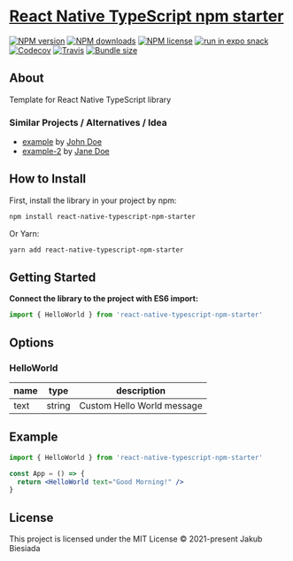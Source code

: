 # [React Native TypeScript npm starter](https://github.com/the-mes/react-native-typescript-npm-starter)

[![NPM version](https://flat.badgen.net/npm/v/react-native-typescript-npm-starter)](https://www.npmjs.com/package/react-native-typescript-npm-starter)
[![NPM downloads](https://flat.badgen.net/npm/dm/react-native-typescript-npm-starter)](https://www.npmjs.com/package/react-native-typescript-npm-starter)
[![NPM license](https://flat.badgen.net/npm/license/react-native-typescript-npm-starter)](https://www.npmjs.com/package/react-native-typescript-npm-starter)
[![run in expo snack](https://img.shields.io/badge/Run%20in%20Snack-4630EB?style=flat-square&logo=EXPO&labelColor=FFF&logoColor=000)](https://snack.expo.io/the-mes/react-native-typescript-npm-starter)
[![Codecov](https://flat.badgen.net/codecov/c/github/the-mes/react-native-typescript-npm-starter)](https://codecov.io/gh/the-mes/react-native-typescript-npm-starter)
[![Travis](https://flat.badgen.net/travis/the-mes/react-native-typescript-npm-starter)](https://app.travis-ci.com/github/the-mes/react-native-typescript-npm-starter)
[![Bundle size](https://flat.badgen.net/packagephobia/install/react-native-typescript-npm-starter)](https://packagephobia.com/result?p=react-native-typescript-npm-starter)

## About

Template for React Native TypeScript library

### Similar Projects / Alternatives / Idea

- [example](#) by [John Doe](#)
- [example-2](#) by [Jane Doe](#)

## How to Install

First, install the library in your project by npm:

```sh
npm install react-native-typescript-npm-starter
```

Or Yarn:

```sh
yarn add react-native-typescript-npm-starter
```

## Getting Started

**Connect the library to the project with ES6 import:**

```js
import { HelloWorld } from 'react-native-typescript-npm-starter'
```

## Options

### HelloWorld

| **name** | **type** | **description**            |
| -------- | -------- | -------------------------- |
| text     | string   | Custom Hello World message |

## Example

```jsx
import { HelloWorld } from 'react-native-typescript-npm-starter'

const App = () => {
  return <HelloWorld text="Good Morning!" />
}
```

## License

This project is licensed under the MIT License © 2021-present Jakub Biesiada
